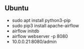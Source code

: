 <h2>Ubuntu</h2>
<ul>
  <li>sudo apt install python3-pip</li>
  <li>sudo pip3 install apache-airflow</li>
  <li>airflow initdb</li>
  <li>airflow webserver -p 8080</li>
  <li>10.0.0.21:8080/admin</li>
</ul>
